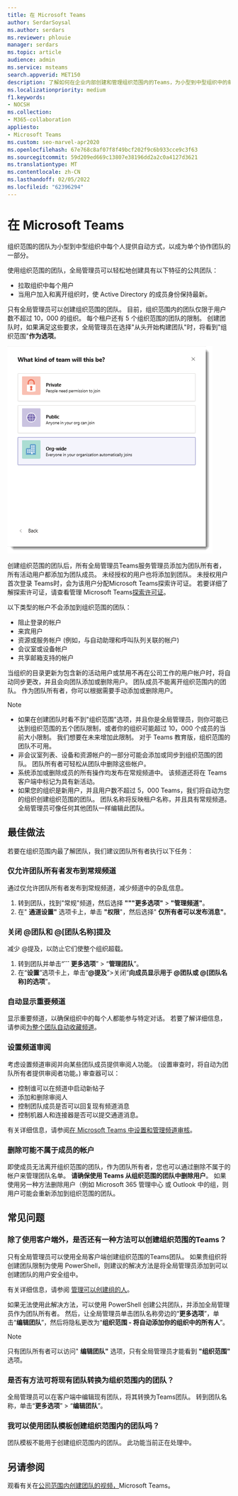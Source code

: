 ```yaml
---
title: 在 Microsoft Teams
author: SerdarSoysal
ms.author: serdars
ms.reviewer: phlouie
manager: serdars
ms.topic: article
audience: admin
ms.service: msteams
search.appverid: MET150
description: 了解如何在企业内部创建和管理组织范围内的Teams，为小型到中型组织中的每个人提供自动协作方式。
ms.localizationpriority: medium
f1.keywords:
- NOCSH
ms.collection:
- M365-collaboration
appliesto:
- Microsoft Teams
ms.custom: seo-marvel-apr2020
ms.openlocfilehash: 67e768c8af07f8f49bcf202f9c6b933cce9c3f63
ms.sourcegitcommit: 59d209ed669c13807e38196dd2a2c0a4127d3621
ms.translationtype: MT
ms.contentlocale: zh-CN
ms.lasthandoff: 02/05/2022
ms.locfileid: "62396294"
---
```

# <a name="create-an-organization-wide-team-in-microsoft-teams"></a>在 Microsoft Teams

组织范围的团队为小型到中型组织中每个人提供自动方式，以成为单个协作团队的一部分。

使用组织范围的团队，全局管理员可以轻松地创建具有以下特征的公共团队：
- 拉取组织中每个用户 
- 当用户加入和离开组织时，使 Active Directory 的成员身份保持最新。

只有全局管理员可以创建组织范围的团队。 目前，组织范围内的团队仅限于用户数不超过 10，000 的组织。 每个租户还有 5 个组织范围的团队的限制。 创建团队时，如果满足这些要求，全局管理员在选择"从头开始构建团队"时，将看到"组织范围"**作为选项**。 

![用于创建组织范围的团队的"组织范围"选项的屏幕截图。](media/create-org-wide-team.png "用于创建组织范围的团队的&quot;组织范围&quot;选项的屏幕截图")

创建组织范围的团队后，所有全局管理员Teams服务管理员添加为团队所有者，所有活动用户都添加为团队成员。 未经授权的用户也将添加到团队。 未授权用户首次登录 Teams时，会为该用户分配Microsoft Teams探索许可证。 若要详细了解探索许可证，请查看管理 Microsoft Teams[探索许可证](teams-exploratory.md)。 

以下类型的帐户不会添加到组织范围的团队：

- 阻止登录的帐户
- 来宾用户
- 资源或服务帐户 (例如，与自动助理和呼叫队列关联的帐户) 
- 会议室或设备帐户
- 共享邮箱支持的帐户

当组织的目录更新为包含新的活动用户或禁用不再在公司工作的用户帐户时，将自动同步更改，并且会向团队添加或删除用户。 团队成员不能离开组织范围内的团队。 作为团队所有者，你可以根据需要手动添加或删除用户。

> [!NOTE]
> - 如果在创建团队时看不到"组织范围"选项，并且你是全局管理员，则你可能已达到组织范围的五个团队限制，或者你的组织可能超过 10，000 个成员的当前大小限制。 我们想要在未来增加此限制。 对于 Teams 教育版，组织范围的团队不可用。
> - 非会议室列表、设备和资源帐户的一部分可能会添加或同步到组织范围的团队。 团队所有者可轻松从团队中删除这些帐户。
> - 系统添加或删除成员的所有操作均发布在常规频道中。 该频道还将在 Teams 客户端中标记为具有新活动。
> - 如果您的组织是新用户，并且用户数不超过 5，000 Teams，我们将自动为您的组织创建组织范围的团队。 团队名称将反映租户名称，并且具有常规频道。 全局管理员可像任何其他团队一样编辑此团队。

## <a name="best-practices"></a>最佳做法

若要在组织范围内最了解团队，我们建议团队所有者执行以下任务：

### <a name="allow-only-team-owners-to-post-to-the-general-channel"></a>仅允许团队所有者发布到常规频道

通过仅允许团队所有者发布到常规频道，减少频道中的杂乱信息。 

1. 转到团队，找到"常规"频道，然后选择 **"""更多选项"** > **"管理频道"**。 
2. 在" **通道设置"** 选项卡上，单击 **"权限**"，然后选择" **仅所有者可以发布消息"**。

### <a name="turn-off-team-and-team-name-mentions"></a>关闭 @团队和 @[团队名称]提及

减少 @提及，以防止它们使整个组织超载。 

1. 转到团队并单击“**˙˙˙ 更多选项**” > “**管理团队**”。 
2. 在“**设置**”选项卡上，单击“<strong>@提及</strong>”>关闭“**向成员显示用于 @团队或 @[团队名称]的选项**”。 

### <a name="automatically-show-important-channels"></a>自动显示重要频道

显示重要频道，以确保组织中的每个人都能参与特定对话。 若要了解详细信息，请参阅[为整个团队自动收藏频道](https://support.office.com/article/auto-favorite-channels-for-the-whole-team-a948272c-5aa5-429c-863c-4e1e1cd6b0f6)。 

### <a name="set-up-channel-moderation"></a>设置频道审阅

考虑设置频道审阅并向某些团队成员提供审阅人功能。  (设置审查时，将自动为团队所有者提供审阅者功能。) 审查器可以：

- 控制谁可以在频道中启动新帖子
- 添加和删除审阅人
- 控制团队成员是否可以回复现有频道消息
- 控制机器人和连接器是否可以提交通道消息。

有关详细信息，请参阅[在 Microsoft Teams 中设置和管理频道审核](manage-channel-moderation-in-teams.md)。

### <a name="remove-accounts-that-might-not-belong"></a>删除可能不属于成员的帐户

即使成员无法离开组织范围的团队，作为团队所有者，您也可以通过删除不属于的帐户来管理团队名单。 **请确保使用 Teams 从组织范围的团队中删除用户**。 如果使用另一种方法删除用户（例如 Microsoft 365 管理中心 或 Outlook 中的组，则用户可能会重新添加到组织范围的团队。

## <a name="faq"></a>常见问题

### <a name="is-there-a-way-to-create-an-organization-wide-team-other-than-using-the-teams-client"></a>除了使用客户端外，是否还有一种方法可以创建组织范围的Teams？

只有全局管理员可以使用全局客户端创建组织范围的Teams团队。 如果贵组织将创建团队限制为使用 PowerShell，则建议的解决方法是将全局管理员添加到可以创建团队的用户安全组中。

有关详细信息，请参阅 [管理可以创建组的人](/microsoft-365/admin/create-groups/manage-creation-of-groups)。

如果无法使用此解决方法，可以使用 PowerShell 创建公共团队，并添加全局管理员作为团队所有者。 然后，让全局管理员单击团队名称旁边的“**更多选项**”，单击“**编辑团队**”，然后将隐私更改为“**组织范围 - 将自动添加你的组织中的所有人**”。 

> [!NOTE]
> 只有团队所有者可以访问" **编辑团队"** 选项，只有全局管理员才能看到 **"组织范围"** 选项。

### <a name="is-there-a-way-to-convert-an-existing-team-to-an-organization-wide-team"></a>是否有方法可将现有团队转换为组织范围内的团队？

全局管理员可以在客户端中编辑现有团队，将其转换为Teams团队。 转到团队名称，单击“**更多选项**” > “**编辑团队**”。

### <a name="can-i-create-an-organization-wide-team-using-a-team-template"></a>我可以使用团队模板创建组织范围内的团队吗？

团队模板不能用于创建组织范围内的团队。 此功能当前正在处理中。 

## <a name="see-also"></a>另请参阅

观看有关在[公司范围内创建团队的视频，](https://support.office.com/article/037bb27a-bcc9-48fe-8d72-44d9482420a3)Microsoft Teams。
